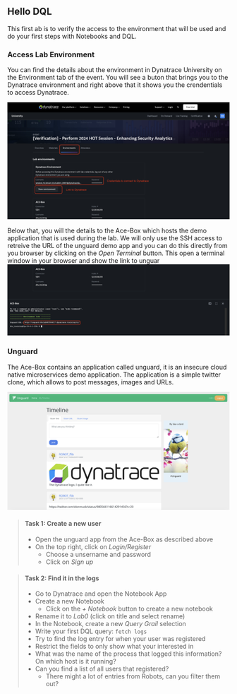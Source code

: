 ## Hello DQL
This first ab is to verify the access to the environment that will be used and do your first steps with Notebooks and DQL.

### Access Lab Environment
You can find the details about the environment in Dynatrace University on the Environment tab of the event. You will see a buton that brings you to the Dynatrace environment and right above that it shows you the crendentials to access Dynatrace.

![Environment](../../assets/images/0-1-environment.png)

Below that, you will the details to the Ace-Box which hosts the demo application that is used during the lab. We will only use the SSH access to retreive the URL of the unguard demo app and you can do this directly from you browser by clicking on the *Open Terminal* button. This open a terminal window in your browser and show the link to unguar 
![ace-box](../../assets/images/0-2-demo-environment.png)

### Unguard

The Ace-Box contains an application called unguard, it is an insecure cloud native microservices demo application. The application is a simple twitter clone, which allows to post messages, images and URLs. 

![unguard](../../assets/images/0-3-unguard.png)

> #### Task 1: Create a new user
> - Open the unguard app from the Ace-Box as described above
> - On the top right, click on *Login/Register*
>   - Choose a unsername and password 
>   - Click on *Sign up* 

> #### Task 2: Find it in the logs
> - Go to Dynatrace and open the Notebook App
> - Create a new Notebook
>   - Click on the *+ Notebook* button to create a new notebook
> - Rename it to *Lab0* (click on title and select rename)
> - In the Notebook, create a new *Query Grail* selection
> - Write your first DQL query: `fetch logs`
> - Try to find the log entry for when your user was registered
> - Restrict the fields to only show what your interested in
> - What was the name of the process that logged this information? On which host is it running?
> - Can you find a list of all users that registered?
>   -  There might a lot of entries from Robots, can you filter them out?
